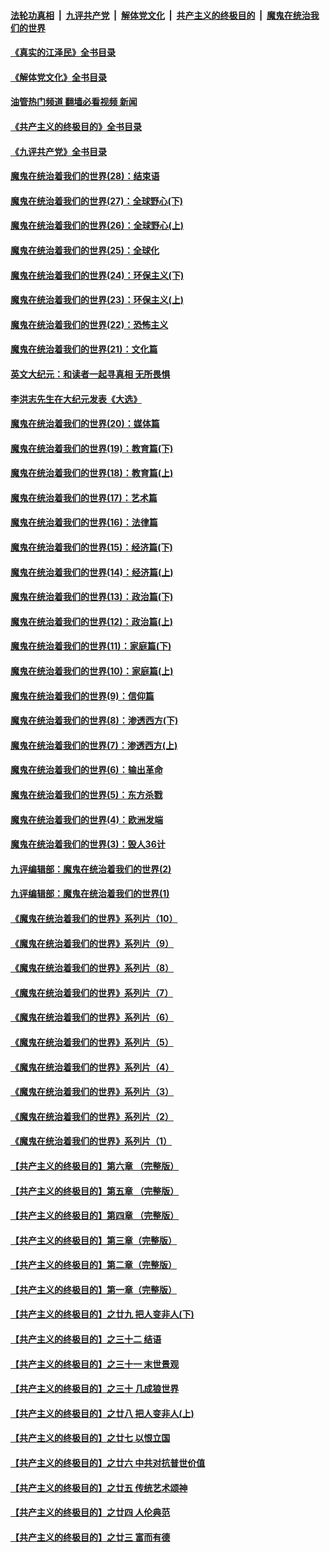 ####  [法轮功真相](../../../../basic/blob/master/README.md?t=06062202) &nbsp;|&nbsp; [九评共产党](../../../../9ping.md/blob/master/README.md?t=06062202) &nbsp;|&nbsp; [解体党文化](../../../../jtdwh.md/blob/master/README.md?t=06062202)  &nbsp;|&nbsp; [共产主义的终极目的](../../../../gczydzjmd.md/blob/master/README.md?t=06062202) &nbsp;|&nbsp; [魔鬼在统治我们的世界](../../../../mgztzwmdsj.md/blob/master/README.md?t=06062202) 

#### [《真实的江泽民》全书目录](../pages/nsc422/n13721399.md?t=06062202) 

#### [《解体党文化》全书目录](../pages/nsc422/n13721157.md?t=06062202) 

#### [油管热门频道 翻墙必看视频 新闻](http://45.76.130.85:81/youtube.html?06062202)

#### [《共产主义的终极目的》全书目录](../pages/nsc422/n13721048.md?t=06062202) 

#### [《九评共产党》全书目录](../pages/nsc422/n13708085.md?t=06062202) 

#### [魔鬼在统治着我们的世界(28)：结束语](../pages/nsc422/n10936246.md?t=06062202) 

#### [魔鬼在统治着我们的世界(27)：全球野心(下)](../pages/nsc422/n10928319.md?t=06062202) 

#### [魔鬼在统治着我们的世界(26)：全球野心(上)](../pages/nsc422/n10900318.md?t=06062202) 

#### [魔鬼在统治着我们的世界(25)：全球化](../pages/nsc422/n10788205.md?t=06062202) 

#### [魔鬼在统治着我们的世界(24)：环保主义(下)](../pages/nsc422/n10695307.md?t=06062202) 

#### [魔鬼在统治着我们的世界(23)：环保主义(上)](../pages/nsc422/n10688613.md?t=06062202) 

#### [魔鬼在统治着我们的世界(22)：恐怖主义](../pages/nsc422/n10614727.md?t=06062202) 

#### [魔鬼在统治着我们的世界(21)：文化篇](../pages/nsc422/n10597706.md?t=06062202) 

#### [英文大纪元：和读者一起寻真相 无所畏惧](../pages/nsc422/n12542027.md?t=06062202) 

#### [李洪志先生在大纪元发表《大选》](../pages/nsc422/n12534746.md?t=06062202) 

#### [魔鬼在统治着我们的世界(20)：媒体篇](../pages/nsc422/n10586579.md?t=06062202) 

#### [魔鬼在统治着我们的世界(19)：教育篇(下)](../pages/nsc422/n10564808.md?t=06062202) 

#### [魔鬼在统治着我们的世界(18)：教育篇(上)](../pages/nsc422/n10526970.md?t=06062202) 

#### [魔鬼在统治着我们的世界(17)：艺术篇](../pages/nsc422/n10499093.md?t=06062202) 

#### [魔鬼在统治着我们的世界(16)：法律篇](../pages/nsc422/n10485969.md?t=06062202) 

#### [魔鬼在统治着我们的世界(15)：经济篇(下)](../pages/nsc422/n10469975.md?t=06062202) 

#### [魔鬼在统治着我们的世界(14)：经济篇(上)](../pages/nsc422/n10457370.md?t=06062202) 

#### [魔鬼在统治着我们的世界(13)：政治篇(下)](../pages/nsc422/n10448270.md?t=06062202) 

#### [魔鬼在统治着我们的世界(12)：政治篇(上)](../pages/nsc422/n10444576.md?t=06062202) 

#### [魔鬼在统治着我们的世界(11)：家庭篇(下)](../pages/nsc422/n10440961.md?t=06062202) 

#### [魔鬼在统治着我们的世界(10)：家庭篇(上)](../pages/nsc422/n10435448.md?t=06062202) 

#### [魔鬼在统治着我们的世界(9)：信仰篇](../pages/nsc422/n10432159.md?t=06062202) 

#### [魔鬼在统治着我们的世界(8)：渗透西方(下)](../pages/nsc422/n10429603.md?t=06062202) 

#### [魔鬼在统治着我们的世界(7)：渗透西方(上)](../pages/nsc422/n10426013.md?t=06062202) 

#### [魔鬼在统治着我们的世界(6)：输出革命](../pages/nsc422/n10421536.md?t=06062202) 

#### [魔鬼在统治着我们的世界(5)：东方杀戮](../pages/nsc422/n10417707.md?t=06062202) 

#### [魔鬼在统治着我们的世界(4)：欧洲发端](../pages/nsc422/n10414890.md?t=06062202) 

#### [魔鬼在统治着我们的世界(3)：毁人36计](../pages/nsc422/n10411583.md?t=06062202) 

#### [九评编辑部：魔鬼在统治着我们的世界(2)](../pages/nsc422/n10410036.md?t=06062202) 

#### [九评编辑部：魔鬼在统治着我们的世界(1)](../pages/nsc422/n10406825.md?t=06062202) 

#### [《魔鬼在统治着我们的世界》系列片（10）](../pages/nsc422/n12292670.md?t=06062202) 

#### [《魔鬼在统治着我们的世界》系列片（9）](../pages/nsc422/n12290859.md?t=06062202) 

#### [《魔鬼在统治着我们的世界》系列片（8）](../pages/nsc422/n12287445.md?t=06062202) 

#### [《魔鬼在统治着我们的世界》系列片（7）](../pages/nsc422/n12283425.md?t=06062202) 

#### [《魔鬼在统治着我们的世界》系列片（6）](../pages/nsc422/n12282314.md?t=06062202) 

#### [《魔鬼在统治着我们的世界》系列片（5）](../pages/nsc422/n12281419.md?t=06062202) 

#### [《魔鬼在统治着我们的世界》系列片（4）](../pages/nsc422/n12274024.md?t=06062202) 

#### [《魔鬼在统治着我们的世界》系列片（3）](../pages/nsc422/n12271322.md?t=06062202) 

#### [《魔鬼在统治着我们的世界》系列片（2）](../pages/nsc422/n12269049.md?t=06062202) 

#### [《魔鬼在统治着我们的世界》系列片（1）](../pages/nsc422/n12267575.md?t=06062202) 

#### [【共产主义的终极目的】第六章 （完整版）](../pages/nsc422/n11428913.md?t=06062202) 

#### [【共产主义的终极目的】第五章 （完整版）](../pages/nsc422/n11428912.md?t=06062202) 

#### [【共产主义的终极目的】第四章 （完整版）](../pages/nsc422/n11428907.md?t=06062202) 

#### [【共产主义的终极目的】第三章（完整版）](../pages/nsc422/n11428848.md?t=06062202) 

#### [【共产主义的终极目的】第二章（完整版）](../pages/nsc422/n11428831.md?t=06062202) 

#### [【共产主义的终极目的】第一章（完整版）](../pages/nsc422/n11417651.md?t=06062202) 

#### [【共产主义的终极目的】之廿九 把人变非人(下)](../pages/nsc422/n11344140.md?t=06062202) 

#### [【共产主义的终极目的】之三十二 结语](../pages/nsc422/n11360535.md?t=06062202) 

#### [【共产主义的终极目的】之三十一 末世景观](../pages/nsc422/n11351129.md?t=06062202) 

#### [【共产主义的终极目的】之三十 几成狼世界](../pages/nsc422/n11348280.md?t=06062202) 

#### [【共产主义的终极目的】之廿八 把人变非人(上)](../pages/nsc422/n11340492.md?t=06062202) 

#### [【共产主义的终极目的】之廿七 以恨立国](../pages/nsc422/n11336944.md?t=06062202) 

#### [【共产主义的终极目的】之廿六 中共对抗普世价值](../pages/nsc422/n11324785.md?t=06062202) 

#### [【共产主义的终极目的】之廿五 传统艺术颂神](../pages/nsc422/n11296396.md?t=06062202) 

#### [【共产主义的终极目的】之廿四 人伦典范](../pages/nsc422/n11296397.md?t=06062202) 

#### [【共产主义的终极目的】之廿三 富而有德](../pages/nsc422/n11283598.md?t=06062202) 

<img src='http://gfw-breaker.win/goodnews/indexes/nsc422.md' width='0px' height='0px'/>
